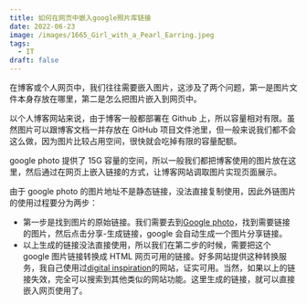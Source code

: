 ```yaml
---
title: 如何在网页中嵌入google照片库链接
date: 2022-06-23
image: /images/1665_Girl_with_a_Pearl_Earring.jpeg
tags:
  - IT
draft: false
---
```


在博客或个人网页中，我们往往需要嵌入图片，这涉及了两个问题，第一是图片文件本身存放在哪里，第二是怎么把图片嵌入到网页中。

<!-- excerpt -->

以个人博客网站来说，由于博客一般都部署在 Github 上，所以容量相对有限。虽然图片可以跟博客文档一并存放在 GitHub 项目文件池里，但一般来说我们都不会这么做，因为图片比较占用空间，很快就会吃掉有限的容量配额。

google photo 提供了 15G 容量的空间，所以一般我们都把博客使用的图片放在这里，然后通过在网页上嵌入链接的方式，让博客网站调取图片实现页面展示。

由于 google photo 的图片地址不是静态链接，没法直接复制使用，因此外链图片的使用过程要分为两步：

- 第一步是找到图片的原始链接。我们需要去到[Google photo](https://photos.google.com/)，找到需要链接的图片，然后点击分享-生成链接，google 会自动生成一个图片分享链接。
- 以上生成的链接没法直接使用，所以我们在第二步的时候，需要把这个 google 图片链接转换成 HTML 网页可用的链接。好多网站提供这种转换服务，我自己使用过[digital inspiration](https://www.labnol.org/embed/google/photos/)的网站，证实可用。当然，如果以上的链接失效，完全可以搜索到其他类似的网站功能。这里生成的链接，就可以直接嵌入网页使用了。
